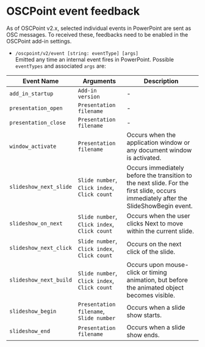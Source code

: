 # OSCPoint event feedback

As of OSCPoint v2.x, selected individual events in PowerPoint are sent as OSC messages. To received these, feedbacks need to be enabled in the OSCPoint add-in settings.

- `/oscpoint/v2/event [string: eventType] [args]`  
Emitted any time an internal event fires in PowerPoint. Possible `eventTypes` and associated `args`  are:

| Event Name              | Arguments                                           | Description                                                                                     |
|-------------------------|-----------------------------------------------------|-------------------------------------------------------------------------------------------------|
| `add_in_startup`          | `Add-in version`                                   | -                                                                                               |
| `presentation_open`       | `Presentation filename`                            | -                                                                                               |
| `presentation_close`      | `Presentation filename`                            | -                                                                                               |
| `window_activate`         | `Presentation filename`                            | Occurs when the application window or any document window is activated.                          |
| `slideshow_next_slide`   | `Slide number`, `Click index`, `Click count`       | Occurs immediately before the transition to the next slide. For the first slide, occurs immediately after the SlideShowBegin event. |
| `slideshow_on_next`      | `Slide number`, `Click index`, `Click count`       | Occurs when the user clicks Next to move within the current slide.                               |
| `slideshow_next_click`   | `Slide number`, `Click index`, `Click count`       | Occurs on the next click of the slide.                                                           |
| `slideshow_next_build`   | `Slide number`, `Click index`, `Click count`       | Occurs upon mouse-click or timing animation, but before the animated object becomes visible.     |
| `slideshow_begin`         | `Presentation filename`, `Slide number`            | Occurs when a slide show starts.                                                                 |
| `slideshow_end`           | `Presentation filename`                            | Occurs when a slide show ends.    
